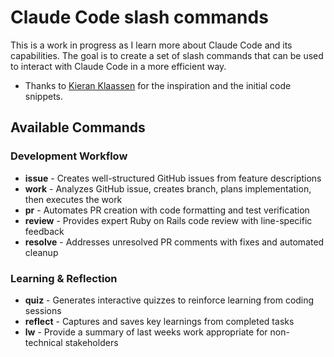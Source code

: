 # Claude Code slash commands

This is a work in progress as I learn more about Claude Code and its capabilities. The goal is to create a set of slash commands that can be used to interact with Claude Code in a more efficient way.

- Thanks to [Kieran Klaassen](https://x.com/kieranklaassen) for the inspiration and the initial code snippets.

## Available Commands

### Development Workflow
- **issue** - Creates well-structured GitHub issues from feature descriptions
- **work** - Analyzes GitHub issue, creates branch, plans implementation, then executes the work
- **pr** - Automates PR creation with code formatting and test verification
- **review** - Provides expert Ruby on Rails code review with line-specific feedback
- **resolve** - Addresses unresolved PR comments with fixes and automated cleanup

### Learning & Reflection
- **quiz** - Generates interactive quizzes to reinforce learning from coding sessions
- **reflect** - Captures and saves key learnings from completed tasks
- **lw** - Provide a summary of last weeks work appropriate for non-technical stakeholders
